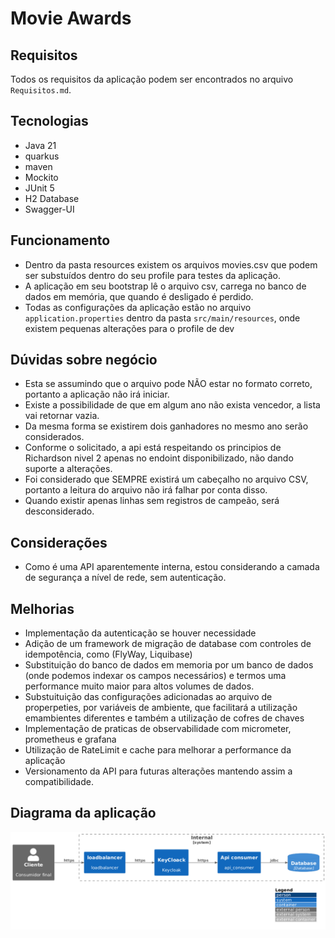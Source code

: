 # Movie Awards

## Requisitos

Todos os requisitos da aplicação podem ser encontrados no arquivo `Requisitos.md`.

## Tecnologias
- Java 21
- quarkus
- maven
- Mockito
- JUnit 5
- H2 Database
- Swagger-UI

## Funcionamento
- Dentro da pasta resources existem os arquivos movies.csv que podem ser substuídos dentro do seu profile para testes da aplicação.
- A aplicação em seu bootstrap lê o arquivo csv, carrega no banco de dados em memória, que quando é desligado é perdido.
- Todas as configurações da aplicação estão no arquivo `application.properties` dentro da pasta `src/main/resources`, onde existem pequenas alterações para o profile de dev

## Dúvidas sobre negócio
- Esta se assumindo que o arquivo pode NÃO estar no formato correto, portanto a aplicação não irá iniciar.
- Existe a possibilidade de que em algum ano não exista vencedor, a lista vai retornar vazia.
- Da mesma forma se existirem dois ganhadores no mesmo ano serão considerados.
- Conforme o solicitado, a api está respeitando os principios de Richardson nivel 2 apenas no endoint disponibilizado, não dando suporte a alterações.
- Foi considerado que SEMPRE existirá um cabeçalho no arquivo CSV, portanto a leitura do arquivo não irá falhar por conta disso.
- Quando existir apenas linhas sem registros de campeão, será desconsiderado.

## Considerações
- Como é uma API aparentemente interna, estou considerando a camada de segurança a nível de rede, sem autenticação.

## Melhorias

- Implementação da autenticação se houver necessidade
- Adição de um framework de migração de database com controles de idempotência, como (FlyWay, Liquibase)
- Substituição do banco de dados em memoria por um banco de dados (onde podemos indexar os campos necessários) e termos uma performance muito maior para altos volumes de dados.
- Substuituição das configurações adicionadas ao arquivo de properpeties, por variáveis de ambiente, que facilitará a utilização emambientes diferentes e também a utilização de cofres de chaves
- Implementação de praticas de observabilidade com micrometer, prometheus e grafana
- Utilização de RateLimit e cache para melhorar a performance da aplicação
- Versionamento da API para futuras alterações mantendo assim a compatibilidade.

## Diagrama da aplicação
![img.png](img.png)
